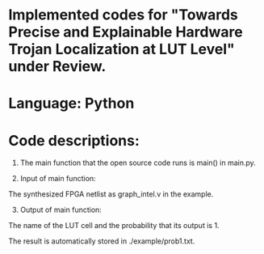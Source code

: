 # Implemented codes for "Towards Precise and Explainable Hardware Trojan Localization at LUT Level" under Review.

# Language: Python

# Code descriptions:

1) The main function that the open source code runs is main() in main.py.


2) Input of main function:

The synthesized FPGA netlist as graph_intel.v in the example.


3) Output of main function:

The name of the LUT cell and the probability that its output is 1.

The result is automatically stored in ./example/prob1.txt.
